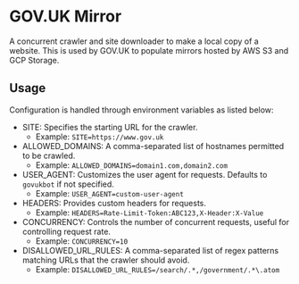 # GOV.UK Mirror

A concurrent crawler and site downloader to make a local copy of a website.
This is used by GOV.UK to populate mirrors hosted by AWS S3 and GCP Storage.

## Usage

Configuration is handled through environment variables as listed below:

- SITE: Specifies the starting URL for the crawler.
    - Example: `SITE=https://www.gov.uk`
- ALLOWED_DOMAINS: A comma-separated list of hostnames permitted to be crawled.
    - Example: `ALLOWED_DOMAINS=domain1.com,domain2.com`
- USER_AGENT: Customizes the user agent for requests. Defaults to `govukbot` if not specified.
    - Example: `USER_AGENT=custom-user-agent`
- HEADERS: Provides custom headers for requests.
    - Example: `HEADERS=Rate-Limit-Token:ABC123,X-Header:X-Value`
- CONCURRENCY: Controls the number of concurrent requests, useful for controlling request rate.
    - Example: `CONCURRENCY=10`
- DISALLOWED_URL_RULES: A comma-separated list of regex patterns matching URLs that the crawler should avoid.
    - Example: `DISALLOWED_URL_RULES=/search/.*,/government/.*\.atom`

